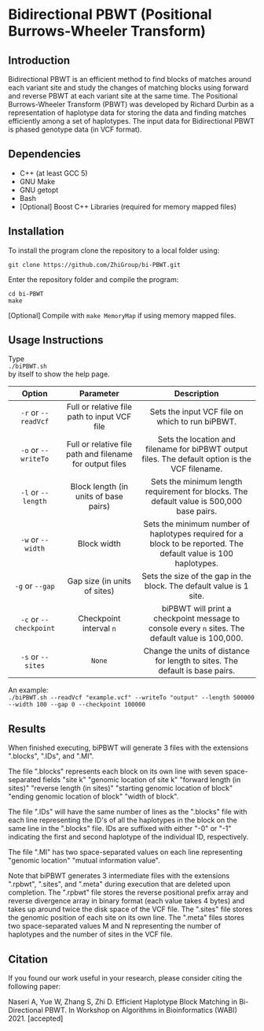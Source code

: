 # Bidirectional PBWT (Positional Burrows-Wheeler Transform)

## Introduction
Bidirectional PBWT is an efficient method to find blocks of matches around each variant site and study the changes of matching blocks using forward and reverse PBWT at each variant site at the same time. The Positional Burrows-Wheeler Transform (PBWT) was developed by Richard Durbin as a representation of haplotype data for storing the data and finding matches efficiently among a set of haplotypes. The input data for Bidirectional PBWT is phased genotype data (in VCF format).

## Dependencies
- C++ (at least GCC 5)  
- GNU Make  
- GNU getopt
- Bash  
- [Optional] Boost C++ Libraries (required for memory mapped files)

## Installation
To install the program clone the repository to a local folder using:

`git clone https://github.com/ZhiGroup/bi-PBWT.git`

Enter the repository folder and compile the program:

`cd bi-PBWT`  
`make`

[Optional] Compile with `make MemoryMap` if using memory mapped files.

## Usage Instructions
Type  
`./biPBWT.sh`  
by itself to show the help page.  

|         Option         |                         Parameter                        |                                                    Description                                                    |
|:----------------------:|:--------------------------------------------------------:|:-----------------------------------------------------------------------------------------------------------------:|
| `-r` or `--readVcf`    | Full or relative file path to input VCF file             | Sets the input VCF file on which to run biPBWT.                                                                   |
| `-o` or `--writeTo`            | Full or relative file path and filename for output files | Sets the location and filename for biPBWT output files. The default option is the VCF filename.                   |
| `-l` or `--length`     | Block length (in units of base pairs)                    | Sets the minimum length requirement for blocks. The default value is 500,000 base pairs.                          |
| `-w` or `--width`      | Block width                                              | Sets the minimum number of haplotypes required for a block to be reported. The default value is 100 haplotypes.   |
| `-g` or `--gap`        | Gap size (in units of sites)                             | Sets the size of the gap in the block. The default value is 1 site.                                               |
| `-c` or `--checkpoint` | Checkpoint interval `n`                                  | biPBWT will print a checkpoint message to console every `n` sites. The default value is 100,000.                  |
| `-s` or `--sites`              | `None`                                                   | Change the units of distance for length to sites. The default is base pairs.                                      |

An example:  
`./biPBWT.sh --readVcf "example.vcf" --writeTo "output" --length 500000 --width 100 --gap 0 --checkpoint 100000`  

## Results
When finished executing, biPBWT will generate 3 files with the extensions ".blocks", ".IDs", and ".MI".

The file ".blocks" represents each block on its own line with seven space-separated fields "site k" "genomic location of site k" "forward length (in sites)" "reverse length (in sites)" "starting genomic location of block" "ending genomic location of block" "width of block".

The file ".IDs" will have the same number of lines as the ".blocks" file with each line representing the ID's of all the haplotypes in the block on the same line in the ".blocks" file. IDs are suffixed with either "-0" or "-1" indicating the first and second haplotype of the individual ID, respectively.

The file ".MI" has two space-separated values on each line representing "genomic location" "mutual information value".

Note that biPBWT generates 3 intermediate files with the extensions ".rpbwt", ".sites", and ".meta" during execution that are deleted upon completion. The ".rpbwt" file stores the reverse positional prefix array and reverse divergence array in binary format (each value takes 4 bytes) and takes up around twice the disk space of the VCF file. The ".sites" file stores the genomic position of each site on its own line. The ".meta" files stores two space-separated values M and N representing the number of haplotypes and the number of sites in the VCF file.

## Citation
If you found our work useful in your research, please consider citing the following paper:

Naseri A, Yue W, Zhang S, Zhi D. Efficient Haplotype Block Matching in Bi-Directional PBWT. In Workshop on Algorithms in Bioinformatics (WABI) 2021. [accepted]
